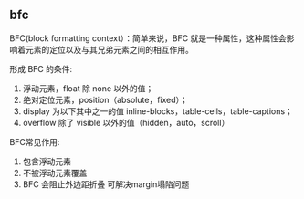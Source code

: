 ## bfc
BFC(block formatting context）：简单来说，BFC 就是一种属性，这种属性会影响着元素的定位以及与其兄弟元素之间的相互作用。

形成 BFC 的条件:
1. 浮动元素，float 除 none 以外的值；
2. 绝对定位元素，position（absolute，fixed）；
3. display 为以下其中之一的值 inline-blocks，table-cells，table-captions；
4. overflow 除了 visible 以外的值（hidden，auto，scroll）

BFC常见作用:
1. 包含浮动元素
2. 不被浮动元素覆盖
3. BFC 会阻止外边距折叠 可解决margin塌陷问题